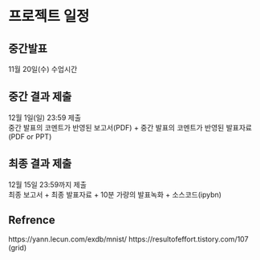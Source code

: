<h1> 프로젝트 일정 </h1>
<h2> 중간발표 </h2> 11월 20일(수) 수업시간
<h2> 중간 결과 제출 </h2> 12월 1일(일) 23:59 제출<br>
중간 발표의 코멘트가 반영된 보고서(PDF) + 중간 발표의 코멘트가 반영된 발표자료 (PDF or PPT)
<h2> 최종 결과 제출 </h2> 12월 15일 23:59까지 제출<br>
최종 보고서 + 최종 발표자료 + 10분 가량의 발표녹화 + 소스코드(ipybn)
<h2> Refrence</h2>
https://yann.lecun.com/exdb/mnist/
https://resultofeffort.tistory.com/107 (grid)

